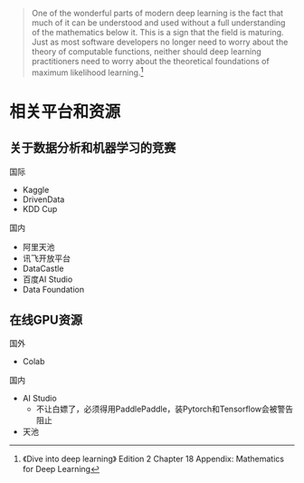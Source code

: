 

> One of the wonderful parts of modern deep learning is the fact that much of it can be understood and used without a full understanding of the mathematics below it. This is a sign that the field is maturing. Just as most software developers no longer need to worry about the theory of computable functions, neither should deep learning practitioners need to worry about the theoretical foundations of maximum likelihood learning.[^1]



# 相关平台和资源



## 关于数据分析和机器学习的竞赛

国际

* Kaggle
* DrivenData
* KDD Cup

国内

* 阿里天池
* 讯飞开放平台
* DataCastle
* 百度AI Studio
* Data Foundation



## 在线GPU资源

国外

* Colab



国内

* AI Studio
  * 不让白嫖了，必须得用PaddlePaddle，装Pytorch和Tensorflow会被警告阻止
* 天池







[^1]: 《Dive into deep learning》 Edition 2 Chapter 18 Appendix: Mathematics for Deep Learning